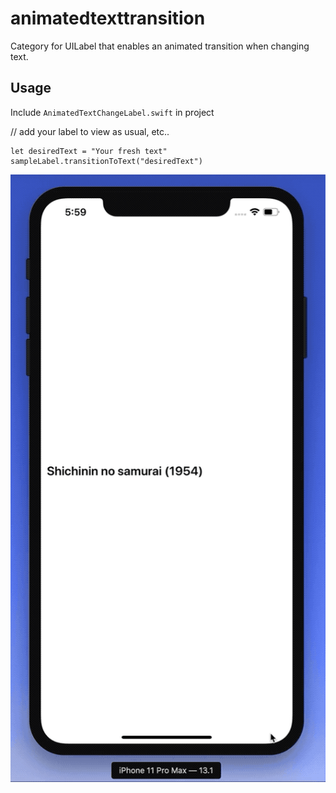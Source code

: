 # animatedtexttransition
Category for UILabel that enables an animated transition when changing text.

## Usage
Include `AnimatedTextChangeLabel.swift` in project

// add your label to view as usual, etc..

```
let desiredText = "Your fresh text"
sampleLabel.transitionToText("desiredText")
```

![animatedtexttransition](demo/att-demo.gif)
